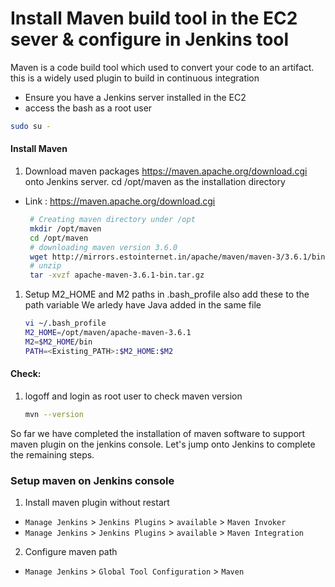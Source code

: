 #  Install Maven build tool in the EC2 sever & configure in Jenkins tool 
Maven is a code build tool which used to convert your code to an artifact. this is a widely used plugin to build in continuous integration

- Ensure you have a Jenkins server installed in the EC2 
- access the bash as a root user 
```sh
sudo su -
```

#### Install Maven 
1. Download maven packages https://maven.apache.org/download.cgi onto Jenkins server. 
cd /opt/maven as the installation directory
 - Link : https://maven.apache.org/download.cgi
    ```sh
     # Creating maven directory under /opt
     mkdir /opt/maven
     cd /opt/maven
     # downloading maven version 3.6.0
     wget http://mirrors.estointernet.in/apache/maven/maven-3/3.6.1/binaries/apache-maven-3.6.1-bin.tar.gz
     # unzip
     tar -xvzf apache-maven-3.6.1-bin.tar.gz
     ```
	
1. Setup M2_HOME and M2 paths in .bash_profile also add these to the path variable
We arledy have Java added in the same file
   ```sh
   vi ~/.bash_profile
   M2_HOME=/opt/maven/apache-maven-3.6.1
   M2=$M2_HOME/bin
   PATH=<Existing_PATH>:$M2_HOME:$M2
   ```
#### Check: 
1. logoff and login as root user to check maven version
  
    ```sh
    mvn --version
    ```
So far we have completed the installation of maven software to support maven plugin on the jenkins console. Let's jump onto Jenkins to complete the remaining steps. 

### Setup maven on Jenkins console
1. Install maven plugin without restart  
  - `Manage Jenkins` > `Jenkins Plugins` > `available` > `Maven Invoker`
  - `Manage Jenkins` > `Jenkins Plugins` > `available` > `Maven Integration`

2. Configure maven path
  - `Manage Jenkins` > `Global Tool Configuration` > `Maven`
